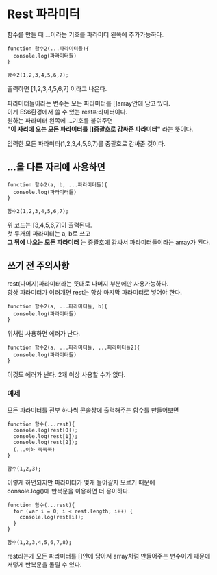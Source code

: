 # Rest 파라미터

함수를 만들 때 ...이라는 기호를 파라미터 왼쪽에 추가가능하다.  
```
function 함수2(...파라미터들){
  console.log(파라미터들)
}

함수2(1,2,3,4,5,6,7);
```
출력하면 [1,2,3,4,5,6,7] 이라고 나온다.  

파라미터들이라는 변수는 모든 파라미터를 []array안에 담고 있다.  
이게 ES6환경에서 쓸 수 있는 rest파라미터이다.  
원하는 파라미터 왼쪽에 ...기호를 붙여주면  
**"이 자리에 오는 모든 파라미터를 []중괄호로 감싸준 파라미터"** 라는 뜻이다.

입력한 모든 파라미터(1,2,3,4,5,6,7)를 중괄호로 감싸준 것이다.  

## ...을 다른 자리에 사용하면
```
function 함수2(a, b, ...파라미터들){
  console.log(파라미터들)
}

함수2(1,2,3,4,5,6,7);
```
위 코드는 [3,4,5,6,7]이 출력된다.  
첫 두개의 파라미터는 a, b로 쓰고  
**그 뒤에 나오는 모든 파라미터** 는 중괄호에 감싸서 파라미터들이라는 array가 된다.  

## 쓰기 전 주의사항
rest(나머지)파라미터라는 뜻대로 나머지 부분에만 사용가능하다.  
항상 파라미터가 여러개면 rest는 항상 마지막 파라미터로 넣어야 한다.   
```
function 함수2(a, ...파라미터들, b){
  console.log(파라미터들)
}
```
위처럼 사용하면 에러가 난다.  

```
function 함수2(a, ...파라미터들, ...파라미터들2){
  console.log(파라미터들)
}
```
이것도 에러가 난다. 2개 이상 사용할 수가 없다.  

### 예제
모든 파라미터를 전부 하나씩 콘솔창에 출력해주는 함수를 만들어보면
```
function 함수(...rest){
  console.log(rest[0]);
  console.log(rest[1]);
  console.log(rest[2]);
  (...이하 쭉쭉쭉)
}

함수(1,2,3);
```
이렇게 하면되지만 파라미터가 몇개 들어갈지 모르기 때문에  
console.log()에 반복문을 이용하면 더 용이하다.  

```
function 함수(...rest){
  for (var i = 0; i < rest.length; i++) {
    console.log(rest[i]);
  }
}

함수(1,2,3,4,5,6,7,8);
```
rest라는게 모든 파라미터를 []안에 담아서 array처럼 만들어주는 변수이기 때문에  
저렇게 반복문을 돌릴 수 있다.  
